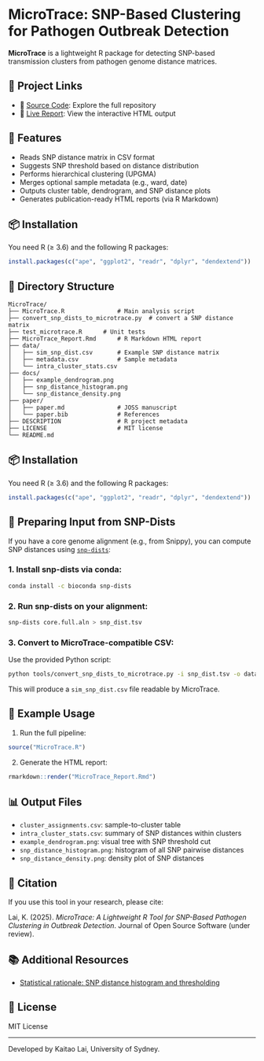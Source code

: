 # MicroTrace: SNP-Based Clustering for Pathogen Outbreak Detection

**MicroTrace** is a lightweight R package for detecting SNP-based transmission clusters from pathogen genome distance matrices.

## 📄 Project Links
- 📂 [Source Code](https://github.com/biosciences/MicroTrace): Explore the full repository
- 🔗 [Live Report](https://biosciences.github.io/MicroTrace/MicroTrace_Report.html): View the interactive HTML output

## 🚀 Features
- Reads SNP distance matrix in CSV format
- Suggests SNP threshold based on distance distribution
- Performs hierarchical clustering (UPGMA)
- Merges optional sample metadata (e.g., ward, date)
- Outputs cluster table, dendrogram, and SNP distance plots
- Generates publication-ready HTML reports (via R Markdown)

## 📦 Installation
You need R (≥ 3.6) and the following R packages:

```r
install.packages(c("ape", "ggplot2", "readr", "dplyr", "dendextend"))
```

## 📂 Directory Structure
```
MicroTrace/
├── MicroTrace.R               # Main analysis script
├── convert_snp_dists_to_microtrace.py  # convert a SNP distance matrix
├── test_microtrace.R      # Unit tests
├── MicroTrace_Report.Rmd      # R Markdown HTML report
├── data/
│   ├── sim_snp_dist.csv       # Example SNP distance matrix
│   ├── metadata.csv           # Sample metadata
│   └── intra_cluster_stats.csv
├── docs/
│   ├── example_dendrogram.png
│   ├── snp_distance_histogram.png
│   └── snp_distance_density.png
├── paper/
│   ├── paper.md               # JOSS manuscript
│   └── paper.bib              # References
├── DESCRIPTION                # R project metadata
├── LICENSE                    # MIT license
└── README.md
```
## 📦 Installation
You need R (≥ 3.6) and the following R packages:

```r
install.packages(c("ape", "ggplot2", "readr", "dplyr", "dendextend"))
```

## 🧬 Preparing Input from SNP-Dists

If you have a core genome alignment (e.g., from Snippy), you can compute SNP distances using [`snp-dists`](https://github.com/tseemann/snp-dists):

### 1. Install snp-dists via conda:
```bash
conda install -c bioconda snp-dists
```

### 2. Run snp-dists on your alignment:
```bash
snp-dists core.full.aln > snp_dist.tsv
```

### 3. Convert to MicroTrace-compatible CSV:
Use the provided Python script:
```bash
python tools/convert_snp_dists_to_microtrace.py -i snp_dist.tsv -o data/sim_snp_dist.csv
```

This will produce a `sim_snp_dist.csv` file readable by MicroTrace.

## 🧪 Example Usage

1. Run the full pipeline:

```r
source("MicroTrace.R")
```

2. Generate the HTML report:

```r
rmarkdown::render("MicroTrace_Report.Rmd")
```

## 📊 Output Files
- `cluster_assignments.csv`: sample-to-cluster table
- `intra_cluster_stats.csv`: summary of SNP distances within clusters
- `example_dendrogram.png`: visual tree with SNP threshold cut
- `snp_distance_histogram.png`: histogram of all SNP pairwise distances
- `snp_distance_density.png`: density plot of SNP distances

## 📝 Citation
If you use this tool in your research, please cite:

Lai, K. (2025). *MicroTrace: A Lightweight R Tool for SNP-Based Pathogen Clustering in Outbreak Detection*. Journal of Open Source Software (under review).

## 📚 Additional Resources

- [Statistical rationale: SNP distance histogram and thresholding](docs/snp_distance_analysis.md)

## 📜 License
MIT License

---

Developed by Kaitao Lai, University of Sydney.

